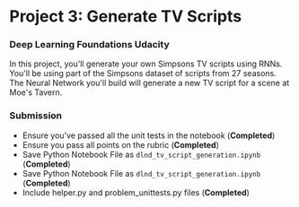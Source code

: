 # Project 3: Generate TV Scripts
### Deep Learning Foundations Udacity

In this project, you'll generate your own Simpsons TV scripts using RNNs. You'll be using part of the Simpsons dataset of scripts from 27 seasons. The Neural Network you'll build will generate a new TV script for a scene at Moe's Tavern.


### Submission
 * Ensure you've passed all the unit tests in the notebook (**Completed**)
 * Ensure you pass all points on the rubric (**Completed**)
 * Save Python Notebook File as ```dlnd_tv_script_generation.ipynb``` (**Completed**)
 * Save Python Notebook File as ```dlnd_tv_script_generation.ipynb``` (**Completed**)
 * Include helper.py and problem_unittests.py files (**Completed**)